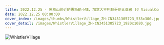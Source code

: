 ```yaml
---
title: 2022.12.25 - 黑梳山附近的惠斯勒小镇，加拿大不列颠哥伦比亚省 (© VisualCommunications/Getty Images)
date: 2022.12.25 00:00:00
cover_index: /images/thumbs/WhistlerVillage_ZH-CN3451305723_533x300.jpg
cover_detail: /images/WhistlerVillage_ZH-CN3451305723_1920x1080.jpg
---
```


![WhistlerVillage](/images/WhistlerVillage_ZH-CN3451305723_1920x1080.jpg)

